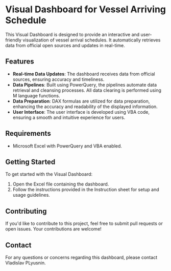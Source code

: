 # Visual Dashboard for Vessel Arriving Schedule

This Visual Dashboard is designed to provide an interactive and user-friendly visualization of vessel arrival schedules. It automatically retrieves data from official open sources and updates in real-time.

## Features

- **Real-time Data Updates**: The dashboard receives data from official sources, ensuring accuracy and timeliness.
- **Data Pipelines**: Built using PowerQuery, the pipelines automate data retrieval and cleansing processes. All data clearing is performed using M language functions.
- **Data Preparation**: DAX formulas are utilized for data preparation, enhancing the accuracy and readability of the displayed information.
- **User Interface**: The user interface is developed using VBA code, ensuring a smooth and intuitive experience for users.

## Requirements

- Microsoft Excel with PowerQuery and VBA enabled.

## Getting Started

To get started with the Visual Dashboard:
1. Open the Excel file containing the dashboard.
2. Follow the instructions provided in the Instruction sheet for setup and usage guidelines.

## Contributing

If you'd like to contribute to this project, feel free to submit pull requests or open issues. Your contributions are welcome!

## Contact

For any questions or concerns regarding this dashboard, please contact Vladislav PLyusnin.
